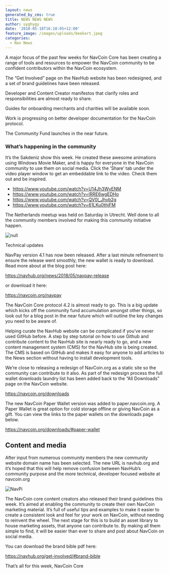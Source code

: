 ```yaml
---
layout: news
generated_by_cms: true
title: NEWS NEWS NEWS
author: uyghygy
date: '2018-05-18T16:10:05+12:00'
feature_image: /images/uploads/beekart.jpeg
categories:
  - Nav News
---
```

A major focus of the past few weeks for NavCoin Core has been creating a range of tools and resources to empower the NavCoin community to be confident contributors within the NavCoin ecosystem.

The “Get Involved” page on the NavHub website has been redesigned, and a set of brand guidelines have been released.

Developer and Content Creator manifestos that clarify roles and responsibilities are almost ready to share.

Guides for onboarding merchants and charities will be available soon.

Work is progressing on better developer documentation for the NavCoin protocol.

The Community Fund launches in the near future.

### What’s happening in the community

It’s the Sakdeniz show this week. He created these awesome animations using Windows Movie Maker, and is happy for everyone in the NavCoin community to use them on social media. Click the ‘Share’ tab under the video player window to get an embeddable link to the video. Check them out and be inspired.

* https://www.youtube.com/watch?v=U14Jh3WyENM
* https://www.youtube.com/watch?v=IRRE6wgEDHo
* https://www.youtube.com/watch?v=QV0l_Jhvb2g
* https://www.youtube.com/watch?v=61LKu0thjFM

The Netherlands meetup was held on Saturday in Utrecht. Well done to all the community members involved for making this community initiative happen. 

![null](/images/uploads/beekart.jpeg)

Technical updates

NavPay version 4.1 has now been released. After a last minute refinement to ensure the release went smoothly, the new wallet is ready to download. Read more about at the blog post here:

https://navhub.org/news/2018/05/navpay-release

or download it here:

https://navcoin.org/navpay

The NavCoin Core protocol 4.2 is almost ready to go. This is a big update which kicks off the community fund accumulation amongst other things, so look out for a blog post in the near future which will outline the key changes you need to be aware of.

Helping curate the NavHub website can be complicated if you’ve never used GitHub before. A step by step tutorial on how to use Github and contribute content to the NavHub site is nearly ready to go, and a new content management system (CMS) for the NavHub site is being created. The CMS is based on GitHub and makes it easy for anyone to add articles to the News section without having to install development tools.

We’re close to releasing a redesign of NavCoin.org as a static site so the community can contribute to it also. As part of the redesign process the full wallet downloads laundry list has been added back to the “All Downloads” page on the NavCoin website.

https://navcoin.org/downloads

The new NavCoin Paper Wallet version was added to paper.navcoin.org. A Paper Wallet is great option for cold storage offline or giving NavCoin as a gift. You can view the links to the paper wallets on the downloads page below.

https://navcoin.org/downloads/#paper-wallet

## Content and media

After input from numerous community members the new community website domain name has been selected. The new URL is navhub.org and it’s hoped that this will help remove confusion between NavHub’s community purpose and the more technical, developer focused website at navcoin.org 

![NavPi](/images/uploads/navpi.png)

The NavCoin core content creators also released their brand guidelines this week. It’s aimed at enabling the community to create their own NavCoin marketing material. It’s full of useful tips and examples to make it easier to create a consistent look and feel for your work on NavCoin, without needing to reinvent the wheel. The next stage for this is to build an asset library to house marketing assets, that anyone can contribute to. By making all them simple to find, it will be easier than ever to share and post about NavCoin on social media. 

You can download the brand bible pdf here:

https://navhub.org/get-involved/#brand-bible

That’s all for this week, NavCoin Core
